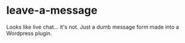 # leave-a-message
Looks like live chat... it's not. Just a dumb message form made into a Wordpress plugin.
